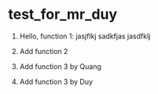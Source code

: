 # test_for_mr_duy

1. Hello, function 1:
    jasjflkj
    sadkfjas
    jasdfklj 
    
2. Add function 2
3. Add function 3 by Quang
4. Add function 3 by Duy
